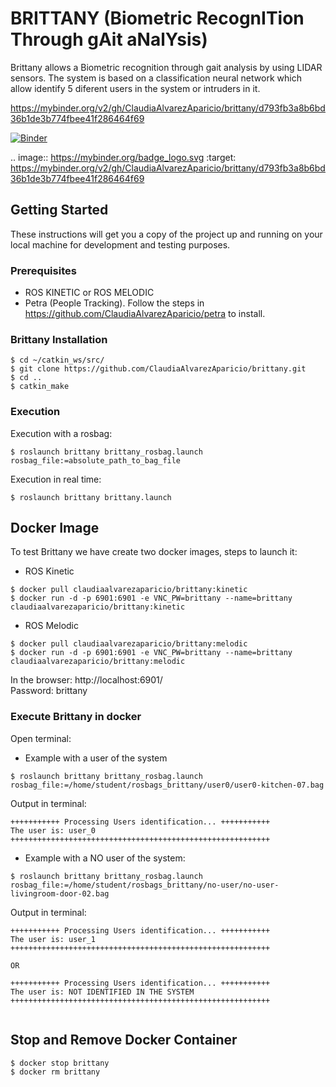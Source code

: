 # BRITTANY (Biometric RecognITion Through gAit aNalYsis)

Brittany allows a Biometric recognition through gait analysis by using LIDAR sensors. The system is based on a classification neural network which allow identify 5 diferent users in the system or intruders in it.

https://mybinder.org/v2/gh/ClaudiaAlvarezAparicio/brittany/d793fb3a8b6bd36b1de3b774fbee41f286464f69


[![Binder](https://mybinder.org/badge_logo.svg)](https://mybinder.org/v2/gh/ClaudiaAlvarezAparicio/brittany/d793fb3a8b6bd36b1de3b774fbee41f286464f69)


.. image:: https://mybinder.org/badge_logo.svg
 :target: https://mybinder.org/v2/gh/ClaudiaAlvarezAparicio/brittany/d793fb3a8b6bd36b1de3b774fbee41f286464f69

## Getting Started

These instructions will get you a copy of the project up and running on your local machine for development and testing purposes.

### Prerequisites

* ROS KINETIC or ROS MELODIC
* Petra (People Tracking). Follow the steps in https://github.com/ClaudiaAlvarezAparicio/petra to install.


### Brittany Installation

```
$ cd ~/catkin_ws/src/  
$ git clone https://github.com/ClaudiaAlvarezAparicio/brittany.git
$ cd ..  
$ catkin_make  
```

### Execution

Execution with a rosbag:

```
$ roslaunch brittany brittany_rosbag.launch rosbag_file:=absolute_path_to_bag_file
```

Execution in real time:

```
$ roslaunch brittany brittany.launch
```

## Docker Image   
To test Brittany we have create two docker images, steps to launch it:  
* ROS Kinetic
```  
$ docker pull claudiaalvarezaparicio/brittany:kinetic  
$ docker run -d -p 6901:6901 -e VNC_PW=brittany --name=brittany claudiaalvarezaparicio/brittany:kinetic  
```  
* ROS Melodic
```  
$ docker pull claudiaalvarezaparicio/brittany:melodic  
$ docker run -d -p 6901:6901 -e VNC_PW=brittany --name=brittany claudiaalvarezaparicio/brittany:melodic  
```  

In the browser: http://localhost:6901/  
Password: brittany  
  
### Execute Brittany in docker  
Open terminal:   
  
* Example with a user of the system  
```  
$ roslaunch brittany brittany_rosbag.launch rosbag_file:=/home/student/rosbags_brittany/user0/user0-kitchen-07.bag  
```  
Output in terminal:  
```  
+++++++++++ Processing Users identification... +++++++++++  
The user is: user_0  
++++++++++++++++++++++++++++++++++++++++++++++++++++++++++  
```  
* Example with a NO user of the system:  
```  
$ roslaunch brittany brittany_rosbag.launch rosbag_file:=/home/student/rosbags_brittany/no-user/no-user-livingroom-door-02.bag  
```  
Output in terminal:  
```  
+++++++++++ Processing Users identification... +++++++++++  
The user is: user_1  
++++++++++++++++++++++++++++++++++++++++++++++++++++++++++  

OR

+++++++++++ Processing Users identification... +++++++++++  
The user is: NOT IDENTIFIED IN THE SYSTEM  
++++++++++++++++++++++++++++++++++++++++++++++++++++++++++  


```  
## Stop and Remove Docker Container   
```  
$ docker stop brittany
$ docker rm brittany 
```  

